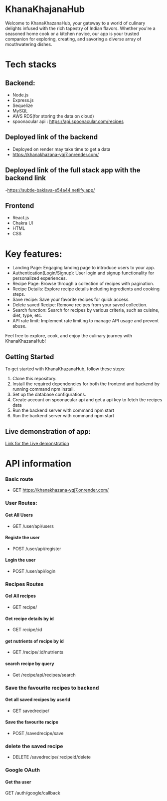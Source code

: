 # KhanaKhajanaHub
Welcome to KhanaKhazanaHub, your gateway to a world of culinary delights infused with the rich tapestry of Indian flavors. Whether you're a seasoned home cook or a kitchen novice, our app is your trusted companion for exploring, creating, and savoring a diverse array of mouthwatering dishes.

# Tech stacks 
## Backend:
- Node.js
- Express.js
- Sequelize
- MySQL
- AWS RDS(for storing the data on cloud)
- spoonacular api : https://api.spoonacular.com/recipes

## Deployed link of the backend
- Deployed on render may take time to get a data
- https://khanakhazana-yqj7.onrender.com/

## Deployed link of the full stack app with the backend link
-https://subtle-baklava-e54a44.netlify.app/ 

## Frontend
- React.js 
- Chakra UI
- HTML
- CSS

# Key features:
- Landing Page: Engaging landing page to introduce users to your app.
- Authentication(Login/Signup): User login and signup functionality for personalized experiences.
- Recipe Page: Browse through a collection of recipes with pagination.
- Recipe Details: Explore recipe details including ingredients and cooking steps.
- Save recipe: Save your favorite recipes for quick access.
- Delete saved Recipe: Remove recipes from your saved collection.
- Search function: Search for recipes by various criteria, such as cuisine, diet, type, etc.
- API rate limit: Implement rate limiting to manage API usage and prevent abuse.

Feel free to explore, cook, and enjoy the culinary journey with KhanaKhazanaHub!

## Getting Started

To get started with KhanaKhazanaHub, follow these steps:

1. Clone this repository.
2. Install the required dependencies for both the frontend and backend by running command npm install.
3. Set up the database configurations.
4. Create account on spoonacular api and get a api key to fetch the recipes data
4. Run the backend server with command npm start
5. Run the backend server with command npm start


## Live demonstration of app:
<a href="">Link for the Live demonstration</a>


# API information

### Basic route
- GET https://khanakhazana-yqj7.onrender.com/
### User Routes:

#### Get All Users
- GET /user/api/users

#### Registe the user
- POST /user/api/register

#### Login the user
- POST /user/api/login


### Recipes Routes

#### Gel All recipes
- GET recipe/
#### Get recipe details by id
- GET recipe/:id

#### get nutrients of recipe by id
- GET /recipe/:id/nutrients

#### search recipe by query
- Get /recipe/api/recipes/search


### Save the favourite recipes to backend

#### Get all saved recipes by userId
- GET savedrecipe/

#### Save the favourite racipe
- POST /savedrecipe/save

### delete the saved recipe
- DELETE /savedrecipe/:recipeid/delete


### Google OAuth

#### Get tha user

GET /auth/google/callback




